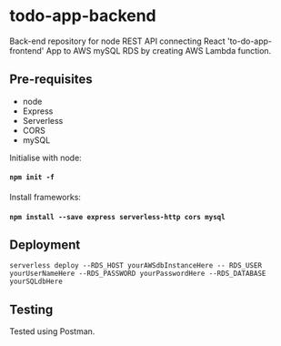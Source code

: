 
# todo-app-backend

Back-end repository for node REST API connecting React 'to-do-app-frontend' App to AWS mySQL RDS by creating AWS Lambda function.

## Pre-requisites 

- node 
- Express
- Serverless
- CORS
- mySQL

Initialise with node: 

#### `npm init -f`

Install frameworks:

#### `npm install --save express serverless-http cors mysql`

## Deployment

`serverless deploy --RDS_HOST yourAWSdbInstanceHere -- RDS_USER yourUserNameHere --RDS_PASSWORD yourPasswordHere --RDS_DATABASE yourSQLdbHere`

## Testing 

Tested using Postman.
